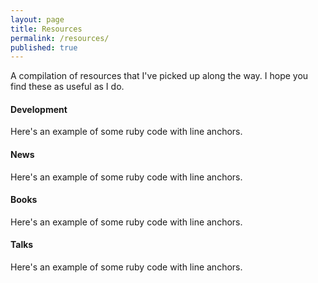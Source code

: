 ```yaml
---
layout: page
title: Resources
permalink: /resources/
published: true
---
```




A compilation of resources that I've picked up along the way. I hope you find these as useful as I do.

#### Development

Here's an example of some ruby code with line anchors.

#### News

Here's an example of some ruby code with line anchors.

#### Books

Here's an example of some ruby code with line anchors.

#### Talks

Here's an example of some ruby code with line anchors.
